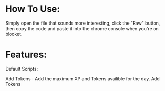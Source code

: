 # How To Use:

Simply open the file that sounds more interesting, click the "Raw" button, then copy the code and paste it into the chrome console when you're on blooket.
# Features:

Default Scripts:

Add Tokens - Add the maximum XP and Tokens availible for the day.
Add Tokens
